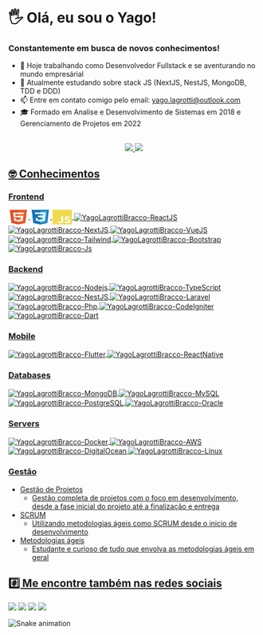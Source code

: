 # 🖐️ Olá, eu sou o Yago! <br>
### Constantemente em busca de novos conhecimentos!


- 🔭 Hoje trabalhando como Desenvolvedor Fullstack e se aventurando no mundo empresárial
- 🌱 Atualmente estudando sobre stack JS (NextJS, NestJS, MongoDB, TDD e DDD)
- 📫 Entre em contato comigo pelo email: yago.lagrotti@outlook.com
- 🎓 Formado em Analise e Desenvolvimento de Sistemas em 2018 e Gerenciamento de Projetos em 2022

<br>

<div align="center">
  <a href="https://github.com/YagoLagrottiBracco">
  <img height="180em" src="https://github-readme-stats.vercel.app/api?username=YagoLagrottiBracco&show_icons=true&theme=tokyonight&include_all_commits=true&count_private=true&border_color=235e71&icon_color=4c71f2&text_color=82c3d9&title_color=add8e6&border_radius=20&text_bold=true&ring_color=f7fbfd"/>
  <img height="180em" src="https://github-readme-stats.vercel.app/api/top-langs/?username=YagoLagrottiBracco&layout=compact&langs_count=6&theme=tokyonight&border_color=235e71&icon_color=4c71f2&text_color=82c3d9&title_color=add8e6&border_radius=20&text_bold=true"/>
</div>

## 🤓 Conhecimentos
### Frontend
<div>
    <img align="center" alt="YagoLagrottiBracco-HTML" title="HTML 5" height="30" width="40" src="https://raw.githubusercontent.com/devicons/devicon/master/icons/html5/html5-original.svg">
    <img align="center" alt="YagoLagrottiBracco-CSS" title="CSS 3" height="30" width="40" src="https://raw.githubusercontent.com/devicons/devicon/master/icons/css3/css3-original.svg">
    <img align="center" alt="YagoLagrottiBracco-Js" title="Javascript" height="30" width="40" src="https://raw.githubusercontent.com/devicons/devicon/master/icons/javascript/javascript-plain.svg">
    <img align="center" alt="YagoLagrottiBracco-ReactJS" title="ReactJS" height="30" width="40" src="https://cdn.jsdelivr.net/gh/devicons/devicon/icons/react/react-original.svg">
    <img align="center" alt="YagoLagrottiBracco-NextJS" title="NextJS" height="30" width="40" src="https://cdn.jsdelivr.net/gh/devicons/devicon/icons/nextjs/nextjs-original.svg">
    <img align="center" alt="YagoLagrottiBracco-VueJS" title="VueJS" height="30" width="40" src="https://cdn.jsdelivr.net/gh/devicons/devicon/icons/vuejs/vuejs-original.svg">
    <img align="center" alt="YagoLagrottiBracco-Tailwind" title="Tailwind" height="30" width="40" src="https://cdn.jsdelivr.net/gh/devicons/devicon/icons/tailwindcss/tailwindcss-plain.svg">
    <img align="center" alt="YagoLagrottiBracco-Bootstrap" title="Bootstrap" height="30" width="40" src="https://cdn.jsdelivr.net/gh/devicons/devicon/icons/bootstrap/bootstrap-original.svg">
    <img align="center" alt="YagoLagrottiBracco-Js" title="Javascript" height="30" width="40" src="https://cdn.jsdelivr.net/gh/devicons/devicon/icons/jquery/jquery-original.svg">
</div>


### Backend
<div>
  <img align="center" alt="YagoLagrottiBracco-Nodejs" title="NodeJS" height="30" width="40" src="https://cdn.jsdelivr.net/gh/devicons/devicon/icons/nodejs/nodejs-original.svg">
  <img align="center" alt="YagoLagrottiBracco-TypeScript" title="TypeScript" height="30" width="40" src="https://cdn.jsdelivr.net/gh/devicons/devicon/icons/typescript/typescript-original.svg">
  <img align="center" alt="YagoLagrottiBracco-NestJS" title="NestJS" height="30" width="40" src="https://cdn.jsdelivr.net/gh/devicons/devicon/icons/nestjs/nestjs-plain.svg">
  <img align="center" alt="YagoLagrottiBracco-Laravel" title="Laravel" height="30" width="40" src="https://cdn.jsdelivr.net/gh/devicons/devicon/icons/laravel/laravel-plain.svg">
  <img align="center" alt="YagoLagrottiBracco-Php" title="PHP" height="30" width="40" src="https://cdn.jsdelivr.net/gh/devicons/devicon/icons/php/php-plain.svg">
  <img align="center" alt="YagoLagrottiBracco-CodeIgniter" title="CodeIgniter" height="30" width="40" src="https://cdn.jsdelivr.net/gh/devicons/devicon/icons/codeigniter/codeigniter-plain.svg">
  <img align="center" alt="YagoLagrottiBracco-Dart" title="Dart" height="30" width="40" src="https://cdn.jsdelivr.net/gh/devicons/devicon/icons/dart/dart-original.svg">

### Mobile
<div>
  <img align="center" alt="YagoLagrottiBracco-Flutter" title="Flutter" height="30" width="40" src="https://cdn.jsdelivr.net/gh/devicons/devicon/icons/flutter/flutter-original.svg">
  <img align="center" alt="YagoLagrottiBracco-ReactNative" title="ReactNative" height="30" width="40" src="https://cdn.jsdelivr.net/gh/devicons/devicon/icons/react/react-original.svg">
</div>

### Databases
<div>
  <img align="center" alt="YagoLagrottiBracco-MongoDB" title="MongoDB" height="30" width="40" src="https://cdn.jsdelivr.net/gh/devicons/devicon/icons/mongodb/mongodb-original.svg">
  <img align="center" alt="YagoLagrottiBracco-MySQL" title="MySQL" height="30" width="40" src="https://cdn.jsdelivr.net/gh/devicons/devicon/icons/mysql/mysql-original.svg">
  <img align="center" alt="YagoLagrottiBracco-PostgreSQL" title="PostgreSQL" height="30" width="40" src="https://cdn.jsdelivr.net/gh/devicons/devicon/icons/postgresql/postgresql-original.svg">
  <img align="center" alt="YagoLagrottiBracco-Oracle" title="Oracle" height="30" width="40" src="https://cdn.jsdelivr.net/gh/devicons/devicon/icons/oracle/oracle-original.svg">
</div>

### Servers
<div>
  <img align="center" alt="YagoLagrottiBracco-Docker" title="Docker" height="30" width="40" src="https://cdn.jsdelivr.net/gh/devicons/devicon/icons/docker/docker-original.svg">
  <img align="center" alt="YagoLagrottiBracco-AWS" title="AWS" height="30" width="40" src="https://cdn.jsdelivr.net/gh/devicons/devicon/icons/amazonwebservices/amazonwebservices-original.svg">
  <img align="center" alt="YagoLagrottiBracco-DigitalOcean" title="DigitalOcean" height="30" width="40" src="https://cdn.jsdelivr.net/gh/devicons/devicon/icons/digitalocean/digitalocean-original.svg">
  <img align="center" alt="YagoLagrottiBracco-Linux" title="Linux" height="30" width="40" src="https://cdn.jsdelivr.net/gh/devicons/devicon/icons/linux/linux-original.svg">
</div>

### Gestão
- Gestão de Projetos
  - Gestão completa de projetos com o foco em desenvolvimento, desde a fase inicial do projeto até a finalização e entrega
- SCRUM
  - Utilizando metodologias ágeis como SCRUM desde o inicio de desenvolvimento
- Metodologias ágeis
  - Estudante e curioso de tudo que envolva as metodologias ágeis em geral

## #️⃣ Me encontre também nas redes sociais
<div> 
  <a href="https://www.facebook.com/yago.lagrotti" target="_blank"><img src="https://img.shields.io/badge/Facebook-3982E4?style=for-the-badge&logo=facebook&logoColor=white" target="_blank"></a>
  <a href = "mailto:yago.lagrotti@gmail.com"><img src="https://img.shields.io/badge/-Gmail-EA4335?style=for-the-badge&logo=gmail&logoColor=white" target="_blank"></a>
  <a href="https://www.linkedin.com/in/yago-lagrotti-bracco" target="_blank"><img src="https://img.shields.io/badge/-LinkedIn-%230077B5?style=for-the-badge&logo=linkedin&logoColor=white" target="_blank"></a>
  <a href="https://twitter.com/YagoLagrotti" target="_blank"><img src="https://img.shields.io/badge/-Twitter-ffffff?style=for-the-badge&logo=twitter&logoColor=blue" target="_blank"></a> 
 
  ![Snake animation](https://github.com/yagolagrottibracco/yagolagrottibracco/blob/output/github-contribution-grid-snake.svg)
 
</div>
